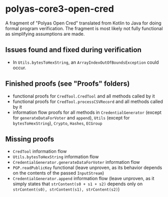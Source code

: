 # polyas-core3-open-cred

A fragment of "Polyas Open Cred" translated from Kotlin to Java for doing formal program verification. The fragment is most likely not fully functional as simplifying assumptions are made.

## Issues found and fixed during verification

* In `Utils.bytesToHexString`, an `ArrayIndexOutOfBoundsException` could occur.

## Finished proofs (see "Proofs" folders)

* functional proofs for `CredTool.CredTool` and all methods called by it
* functional proofs for `CredTool.processCSVRecord` and all methods called by it
* information flow proofs for all methods in `CredentialGenerator` (except for `generateDataForVoter` and `append`), `Utils` (except for `bytesToHexString`), `Crypto`, `Hashes`, `ECGroup`

## Missing proofs

* `CredTool` information flow
* `Utils.bytesToHexString` information flow
* `CredentialGenerator.generateDataForVoter` information flow
* `PGP.readPublicKey` functional (leave unproven, as its behavior depends on the contents of the passed `InputStream`)
* `CredentialGenerator.append` information flow (leave unproven, as it simply states that `strContent(s0 + s1 + s2)` depends only on `strContent(s0), strContent(s1), strContent(s2)`)
